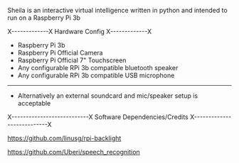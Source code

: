 Sheila is an interactive virtual intelligence written in python and intended to run on a Raspberry Pi 3b

X-------------X
Hardware Config
X-------------X
- Raspberry Pi 3b
- Raspberry Pi Official Camera
- Raspberry Pi Official 7" Touchscreen
- Any configurable RPi 3b compatible bluetooth speaker
- Any configurable RPi 3b compatible USB microphone
------------------------------------------------------
- Alternatively an external soundcard and mic/speaker setup is acceptable

X---------------------------X
Software Dependencies/Credits
X---------------------------X

https://github.com/linusg/rpi-backlight

https://github.com/Uberi/speech_recognition
